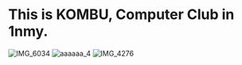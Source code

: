 # This is KOMBU, Computer Club in 1nmy.
![IMG_6034](https://user-images.githubusercontent.com/89891689/188316470-e942dee3-8819-4c82-81b3-6954fc290f99.PNG)
![aaaaaa_4](https://user-images.githubusercontent.com/89891689/190860481-08b7f24f-5aaa-42cd-99cd-6966c837af41.jpg)
![IMG_4276](https://user-images.githubusercontent.com/89891689/190860598-14fe09e2-7d29-45ad-8a06-f4a676dd1878.PNG)
